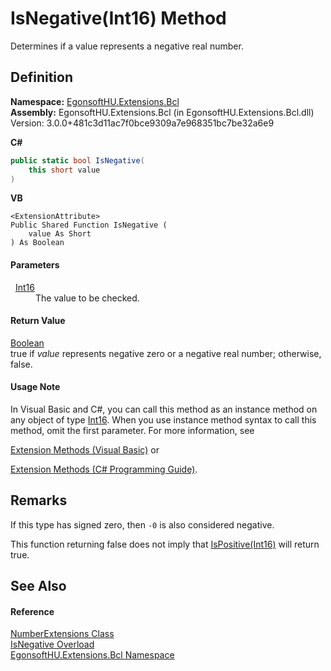 # IsNegative(Int16) Method


Determines if a value represents a negative real number.



## Definition
**Namespace:** <a href="N_EgonsoftHU_Extensions_Bcl.md">EgonsoftHU.Extensions.Bcl</a>  
**Assembly:** EgonsoftHU.Extensions.Bcl (in EgonsoftHU.Extensions.Bcl.dll) Version: 3.0.0+481c3d11ac7f0bce9309a7e968351bc7be32a6e9

**C#**
``` C#
public static bool IsNegative(
	this short value
)
```
**VB**
``` VB
<ExtensionAttribute>
Public Shared Function IsNegative ( 
	value As Short
) As Boolean
```



#### Parameters
<dl><dt>  <a href="https://learn.microsoft.com/dotnet/api/system.int16" target="_blank" rel="noopener noreferrer">Int16</a></dt><dd>The value to be checked.</dd></dl>

#### Return Value
<a href="https://learn.microsoft.com/dotnet/api/system.boolean" target="_blank" rel="noopener noreferrer">Boolean</a>  
true if *value* represents negative zero or a negative real number; otherwise, false.

#### Usage Note
In Visual Basic and C#, you can call this method as an instance method on any object of type <a href="https://learn.microsoft.com/dotnet/api/system.int16" target="_blank" rel="noopener noreferrer">Int16</a>. When you use instance method syntax to call this method, omit the first parameter. For more information, see <a href="https://docs.microsoft.com/dotnet/visual-basic/programming-guide/language-features/procedures/extension-methods" target="_blank" rel="noopener noreferrer">

Extension Methods (Visual Basic)</a> or <a href="https://docs.microsoft.com/dotnet/csharp/programming-guide/classes-and-structs/extension-methods" target="_blank" rel="noopener noreferrer">

Extension Methods (C# Programming Guide)</a>.

## Remarks

If this type has signed zero, then `-0` is also considered negative.

This function returning false does not imply that <a href="M_EgonsoftHU_Extensions_Bcl_NumberExtensions_IsPositive_3.md">IsPositive(Int16)</a> will return true.


## See Also


#### Reference
<a href="T_EgonsoftHU_Extensions_Bcl_NumberExtensions.md">NumberExtensions Class</a>  
<a href="Overload_EgonsoftHU_Extensions_Bcl_NumberExtensions_IsNegative.md">IsNegative Overload</a>  
<a href="N_EgonsoftHU_Extensions_Bcl.md">EgonsoftHU.Extensions.Bcl Namespace</a>  
